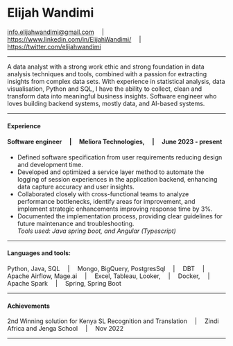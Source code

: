 # Elijah Wandimi
 info.elijahwandimi@gmail.com  &emsp;|&emsp;  https://www.linkedin.com/in/ElijahWandimi/  &emsp;|&emsp;  https://twitter.com/elijahwandimi
 
---

A data analyst with a strong work ethic and strong foundation in data analysis techniques and tools, combined with a passion for extracting insights from complex data sets. 
With experience in statistical analysis, data visualisation, Python and SQL, I have the ability to collect, clean and transform data into
meaningful business insights.
Software engineer who loves building backend systems, mostly data, and AI-based systems.

---
#### Experience

#### Software engineer  &emsp;|&emsp; Meliora Technologies, &emsp;|&emsp; June 2023 - present <br>

- Defined software specification from user requirements reducing design and development time. <br>
- Developed and optimized a service layer method to automate the logging of session experiences in the application backend, enhancing data capture accuracy and user insights. <br>
- Collaborated closely with cross-functional teams to analyze performance bottlenecks, identify areas for improvement, and implement strategic enhancements improving
response time by 3%. <br>
- Documented the implementation process, providing clear guidelines for future maintenance and troubleshooting. <br>
*Tools used: Java spring boot, and Angular (Typescript)* <br>

---
#### Languages and tools:
Python, Java, SQL &emsp;|&emsp; Mongo, BigQuery, PostgresSql &emsp;|&emsp; DBT &emsp;|&emsp; Apache Airflow, Mage.ai &emsp;|&emsp; Excel, Tableau, Looker, &emsp;|&emsp; Docker, &emsp;|&emsp;
 Apache Spark &emsp;|&emsp; Spring, Spring Boot

---
#### Achievements
2nd Winning solution for Kenya SL Recognition and Translation &emsp;|&emsp; Zindi Africa and Jenga School &emsp;|&emsp; Nov 2022

---
